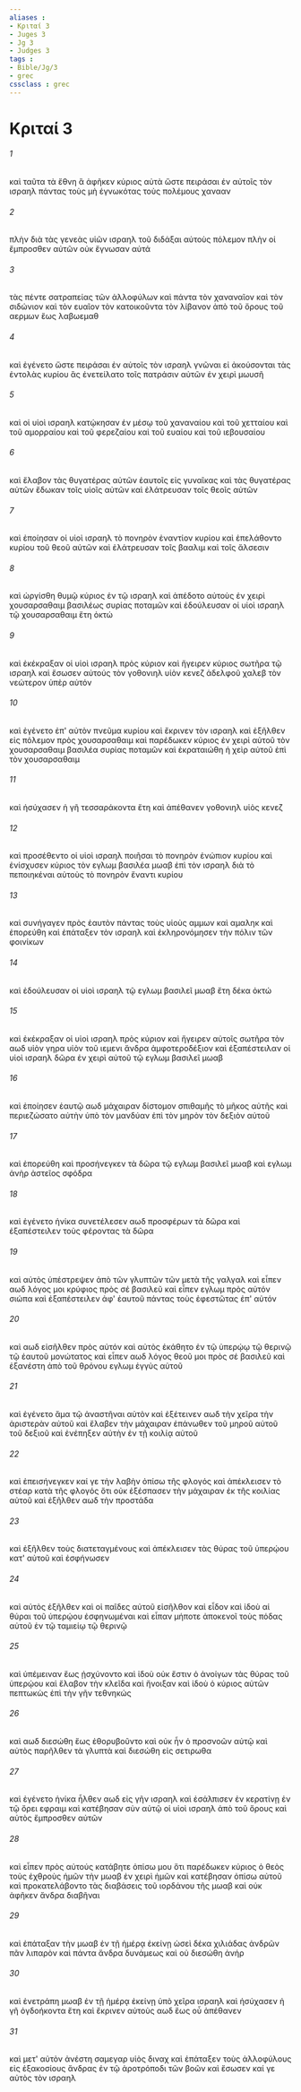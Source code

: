 ```yaml
---
aliases : 
- Κριταί 3
- Juges 3
- Jg 3
- Judges 3
tags : 
- Bible/Jg/3
- grec
cssclass : grec
---
```


# Κριταί 3

###### 1
καὶ ταῦτα τὰ ἔθνη ἃ ἀφῆκεν κύριος αὐτὰ ὥστε πειράσαι ἐν αὐτοῖς τὸν ισραηλ πάντας τοὺς μὴ ἐγνωκότας τοὺς πολέμους χανααν
###### 2
πλὴν διὰ τὰς γενεὰς υἱῶν ισραηλ τοῦ διδάξαι αὐτοὺς πόλεμον πλὴν οἱ ἔμπροσθεν αὐτῶν οὐκ ἔγνωσαν αὐτά
###### 3
τὰς πέντε σατραπείας τῶν ἀλλοφύλων καὶ πάντα τὸν χαναναῖον καὶ τὸν σιδώνιον καὶ τὸν ευαῖον τὸν κατοικοῦντα τὸν λίβανον ἀπὸ τοῦ ὄρους τοῦ αερμων ἕως λαβωεμαθ
###### 4
καὶ ἐγένετο ὥστε πειράσαι ἐν αὐτοῖς τὸν ισραηλ γνῶναι εἰ ἀκούσονται τὰς ἐντολὰς κυρίου ἃς ἐνετείλατο τοῖς πατράσιν αὐτῶν ἐν χειρὶ μωυσῆ
###### 5
καὶ οἱ υἱοὶ ισραηλ κατῴκησαν ἐν μέσῳ τοῦ χαναναίου καὶ τοῦ χετταίου καὶ τοῦ αμορραίου καὶ τοῦ φερεζαίου καὶ τοῦ ευαίου καὶ τοῦ ιεβουσαίου
###### 6
καὶ ἔλαβον τὰς θυγατέρας αὐτῶν ἑαυτοῖς εἰς γυναῖκας καὶ τὰς θυγατέρας αὐτῶν ἔδωκαν τοῖς υἱοῖς αὐτῶν καὶ ἐλάτρευσαν τοῖς θεοῖς αὐτῶν
###### 7
καὶ ἐποίησαν οἱ υἱοὶ ισραηλ τὸ πονηρὸν ἐναντίον κυρίου καὶ ἐπελάθοντο κυρίου τοῦ θεοῦ αὐτῶν καὶ ἐλάτρευσαν τοῖς βααλιμ καὶ τοῖς ἄλσεσιν
###### 8
καὶ ὠργίσθη θυμῷ κύριος ἐν τῷ ισραηλ καὶ ἀπέδοτο αὐτοὺς ἐν χειρὶ χουσαρσαθαιμ βασιλέως συρίας ποταμῶν καὶ ἐδούλευσαν οἱ υἱοὶ ισραηλ τῷ χουσαρσαθαιμ ἔτη ὀκτώ
###### 9
καὶ ἐκέκραξαν οἱ υἱοὶ ισραηλ πρὸς κύριον καὶ ἤγειρεν κύριος σωτῆρα τῷ ισραηλ καὶ ἔσωσεν αὐτούς τὸν γοθονιηλ υἱὸν κενεζ ἀδελφοῦ χαλεβ τὸν νεώτερον ὑπὲρ αὐτόν
###### 10
καὶ ἐγένετο ἐπ' αὐτὸν πνεῦμα κυρίου καὶ ἔκρινεν τὸν ισραηλ καὶ ἐξῆλθεν εἰς πόλεμον πρὸς χουσαρσαθαιμ καὶ παρέδωκεν κύριος ἐν χειρὶ αὐτοῦ τὸν χουσαρσαθαιμ βασιλέα συρίας ποταμῶν καὶ ἐκραταιώθη ἡ χεὶρ αὐτοῦ ἐπὶ τὸν χουσαρσαθαιμ
###### 11
καὶ ἡσύχασεν ἡ γῆ τεσσαράκοντα ἔτη καὶ ἀπέθανεν γοθονιηλ υἱὸς κενεζ
###### 12
καὶ προσέθεντο οἱ υἱοὶ ισραηλ ποιῆσαι τὸ πονηρὸν ἐνώπιον κυρίου καὶ ἐνίσχυσεν κύριος τὸν εγλωμ βασιλέα μωαβ ἐπὶ τὸν ισραηλ διὰ τὸ πεποιηκέναι αὐτοὺς τὸ πονηρὸν ἔναντι κυρίου
###### 13
καὶ συνήγαγεν πρὸς ἑαυτὸν πάντας τοὺς υἱοὺς αμμων καὶ αμαληκ καὶ ἐπορεύθη καὶ ἐπάταξεν τὸν ισραηλ καὶ ἐκληρονόμησεν τὴν πόλιν τῶν φοινίκων
###### 14
καὶ ἐδούλευσαν οἱ υἱοὶ ισραηλ τῷ εγλωμ βασιλεῖ μωαβ ἔτη δέκα ὀκτώ
###### 15
καὶ ἐκέκραξαν οἱ υἱοὶ ισραηλ πρὸς κύριον καὶ ἤγειρεν αὐτοῖς σωτῆρα τὸν αωδ υἱὸν γηρα υἱὸν τοῦ ιεμενι ἄνδρα ἀμφοτεροδέξιον καὶ ἐξαπέστειλαν οἱ υἱοὶ ισραηλ δῶρα ἐν χειρὶ αὐτοῦ τῷ εγλωμ βασιλεῖ μωαβ
###### 16
καὶ ἐποίησεν ἑαυτῷ αωδ μάχαιραν δίστομον σπιθαμῆς τὸ μῆκος αὐτῆς καὶ περιεζώσατο αὐτὴν ὑπὸ τὸν μανδύαν ἐπὶ τὸν μηρὸν τὸν δεξιὸν αὐτοῦ
###### 17
καὶ ἐπορεύθη καὶ προσήνεγκεν τὰ δῶρα τῷ εγλωμ βασιλεῖ μωαβ καὶ εγλωμ ἀνὴρ ἀστεῖος σφόδρα
###### 18
καὶ ἐγένετο ἡνίκα συνετέλεσεν αωδ προσφέρων τὰ δῶρα καὶ ἐξαπέστειλεν τοὺς φέροντας τὰ δῶρα
###### 19
καὶ αὐτὸς ὑπέστρεψεν ἀπὸ τῶν γλυπτῶν τῶν μετὰ τῆς γαλγαλ καὶ εἶπεν αωδ λόγος μοι κρύφιος πρὸς σέ βασιλεῦ καὶ εἶπεν εγλωμ πρὸς αὐτόν σιώπα καὶ ἐξαπέστειλεν ἀφ' ἑαυτοῦ πάντας τοὺς ἐφεστῶτας ἐπ' αὐτόν
###### 20
καὶ αωδ εἰσῆλθεν πρὸς αὐτόν καὶ αὐτὸς ἐκάθητο ἐν τῷ ὑπερῴῳ τῷ θερινῷ τῷ ἑαυτοῦ μονώτατος καὶ εἶπεν αωδ λόγος θεοῦ μοι πρὸς σέ βασιλεῦ καὶ ἐξανέστη ἀπὸ τοῦ θρόνου εγλωμ ἐγγὺς αὐτοῦ
###### 21
καὶ ἐγένετο ἅμα τῷ ἀναστῆναι αὐτὸν καὶ ἐξέτεινεν αωδ τὴν χεῖρα τὴν ἀριστερὰν αὐτοῦ καὶ ἔλαβεν τὴν μάχαιραν ἐπάνωθεν τοῦ μηροῦ αὐτοῦ τοῦ δεξιοῦ καὶ ἐνέπηξεν αὐτὴν ἐν τῇ κοιλίᾳ αὐτοῦ
###### 22
καὶ ἐπεισήνεγκεν καί γε τὴν λαβὴν ὀπίσω τῆς φλογός καὶ ἀπέκλεισεν τὸ στέαρ κατὰ τῆς φλογός ὅτι οὐκ ἐξέσπασεν τὴν μάχαιραν ἐκ τῆς κοιλίας αὐτοῦ καὶ ἐξῆλθεν αωδ τὴν προστάδα
###### 23
καὶ ἐξῆλθεν τοὺς διατεταγμένους καὶ ἀπέκλεισεν τὰς θύρας τοῦ ὑπερῴου κατ' αὐτοῦ καὶ ἐσφήνωσεν
###### 24
καὶ αὐτὸς ἐξῆλθεν καὶ οἱ παῖδες αὐτοῦ εἰσῆλθον καὶ εἶδον καὶ ἰδοὺ αἱ θύραι τοῦ ὑπερῴου ἐσφηνωμέναι καὶ εἶπαν μήποτε ἀποκενοῖ τοὺς πόδας αὐτοῦ ἐν τῷ ταμιείῳ τῷ θερινῷ
###### 25
καὶ ὑπέμειναν ἕως ᾐσχύνοντο καὶ ἰδοὺ οὐκ ἔστιν ὁ ἀνοίγων τὰς θύρας τοῦ ὑπερῴου καὶ ἔλαβον τὴν κλεῖδα καὶ ἤνοιξαν καὶ ἰδοὺ ὁ κύριος αὐτῶν πεπτωκὼς ἐπὶ τὴν γῆν τεθνηκώς
###### 26
καὶ αωδ διεσώθη ἕως ἐθορυβοῦντο καὶ οὐκ ἦν ὁ προσνοῶν αὐτῷ καὶ αὐτὸς παρῆλθεν τὰ γλυπτὰ καὶ διεσώθη εἰς σετιρωθα
###### 27
καὶ ἐγένετο ἡνίκα ἦλθεν αωδ εἰς γῆν ισραηλ καὶ ἐσάλπισεν ἐν κερατίνῃ ἐν τῷ ὄρει εφραιμ καὶ κατέβησαν σὺν αὐτῷ οἱ υἱοὶ ισραηλ ἀπὸ τοῦ ὄρους καὶ αὐτὸς ἔμπροσθεν αὐτῶν
###### 28
καὶ εἶπεν πρὸς αὐτούς κατάβητε ὀπίσω μου ὅτι παρέδωκεν κύριος ὁ θεὸς τοὺς ἐχθροὺς ἡμῶν τὴν μωαβ ἐν χειρὶ ἡμῶν καὶ κατέβησαν ὀπίσω αὐτοῦ καὶ προκατελάβοντο τὰς διαβάσεις τοῦ ιορδάνου τῆς μωαβ καὶ οὐκ ἀφῆκεν ἄνδρα διαβῆναι
###### 29
καὶ ἐπάταξαν τὴν μωαβ ἐν τῇ ἡμέρᾳ ἐκείνῃ ὡσεὶ δέκα χιλιάδας ἀνδρῶν πᾶν λιπαρὸν καὶ πάντα ἄνδρα δυνάμεως καὶ οὐ διεσώθη ἀνήρ
###### 30
καὶ ἐνετράπη μωαβ ἐν τῇ ἡμέρᾳ ἐκείνῃ ὑπὸ χεῖρα ισραηλ καὶ ἡσύχασεν ἡ γῆ ὀγδοήκοντα ἔτη καὶ ἔκρινεν αὐτοὺς αωδ ἕως οὗ ἀπέθανεν
###### 31
καὶ μετ' αὐτὸν ἀνέστη σαμεγαρ υἱὸς διναχ καὶ ἐπάταξεν τοὺς ἀλλοφύλους εἰς ἑξακοσίους ἄνδρας ἐν τῷ ἀροτρόποδι τῶν βοῶν καὶ ἔσωσεν καί γε αὐτὸς τὸν ισραηλ
